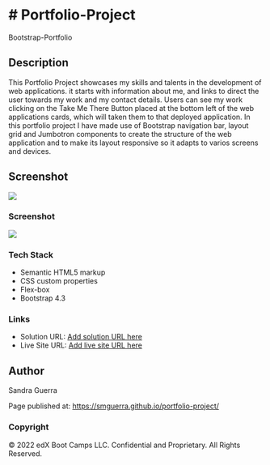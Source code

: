 # # Portfolio-Project

Bootstrap-Portfolio

## Description 

This Portfolio Project showcases my skills and talents in the development of web applications. it starts with information about me, and links to direct the user towards my work and my contact details. Users can see my work clicking on the Take Me There Button placed at the bottom left of the web applications cards, which will taken them to that deployed application. In this portfolio project I have made use of Bootstrap navigation bar, layout grid and Jumbotron components to create the structure of the web application and to make its layout responsive so it adapts to varios screens and devices.

## Screenshot

![](assets/images/smguerra-git.png)


### Screenshot

![](./screenshot.jpg)


### Tech Stack

- Semantic HTML5 markup
- CSS custom properties
- Flex-box
- Bootstrap 4.3

### Links

- Solution URL: [Add solution URL here](https://your-solution-url.com)
- Live Site URL: [Add live site URL here](https://your-live-site-url.com)

## Author

Sandra Guerra


Page published at: https://smguerra.github.io/portfolio-project/

### Copyright

© 2022 edX Boot Camps LLC. Confidential and Proprietary. All Rights Reserved.